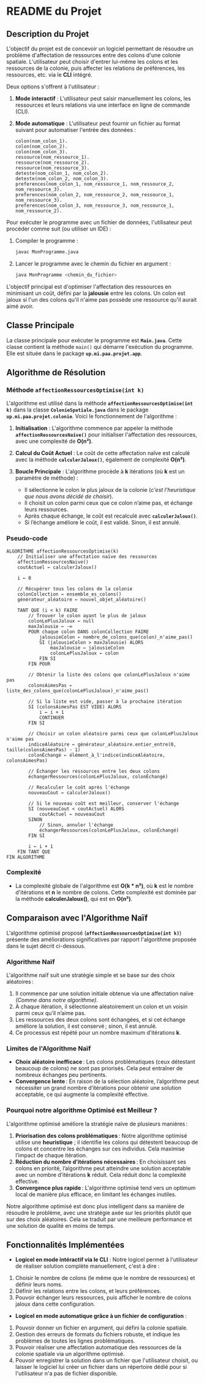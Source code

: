 # README du Projet

## Description du Projet

L'objectif du projet est de concevoir un logiciel permettant de résoudre un problème d'affectation de ressources entre des colons d'une colonie spatiale. L'utilisateur peut choisir d'entrer lui-même les colons et les ressources de la colonie, puis affecter les relations de préférences, les ressources, etc. via le **CLI** intégré.

Deux options s'offrent à l'utilisateur :
1. **Mode interactif** : L'utilisateur peut saisir manuellement les colons, les ressources et leurs relations via une interface en ligne de commande (CLI).
2. **Mode automatique** : L'utilisateur peut fournir un fichier au format suivant pour automatiser l'entrée des données :

    ```text
    colon(nom_colon_1).
    colon(nom_colon_2).
    colon(nom_colon_3).
    ressource(nom_ressource_1).
    ressource(nom_ressource_2).
    ressource(nom_ressource_3).
    deteste(nom_colon_1, nom_colon_2).
    deteste(nom_colon_2, nom_colon_3).
    preferences(nom_colon_1, nom_ressource_1, nom_ressource_2, nom_ressource_3).
    preferences(nom_colon_2, nom_ressource_2, nom_ressource_1, nom_ressource_3).
    preferences(nom_colon_3, nom_ressource_3, nom_ressource_1, nom_ressource_2).
    ```

  Pour exécuter le programme avec un fichier de données, l'utilisateur peut procéder comme suit (ou utiliser un IDE) :

  1. Compiler le programme :
     ```bash
     javac MonProgramme.java
     ```

  2. Lancer le programme avec le chemin du fichier en argument :
     ```bash
     java MonProgramme <chemin_du_fichier>
     ```

L'objectif principal est d'optimiser l'affectation des ressources en minimisant un coût, défini par la **jalousie** entre les colons. Un colon est jaloux si l'un des colons qu'il n'aime pas possède une ressource qu'il aurait aimé avoir.

## Classe Principale

La classe principale pour exécuter le programme est **`Main.java`**. Cette classe contient la méthode `main()` qui démarre l'exécution du programme. Elle est située dans le package **`up.mi.paa.projet.app`**.

## Algorithme de Résolution

### Méthode `affectionRessourcesOptimise(int k)`

L'algorithme est utilisé dans la méthode **`affectionRessourcesOptimise(int k)`** dans la classe **`ColonieSpatiale.java`** dans le package **`up.mi.paa.projet.colonie`**. Voici le fonctionnement de l'algorithme :

1. **Initialisation** : L'algorithme commence par appeler la méthode **`affectionRessourcesNaive()`** pour initialiser l'affectation des ressources, avec une complexité de **O(n²)**.

2. **Calcul du Coût Actuel** : Le coût de cette affectation naîve est calculé avec la méthode **`calculerJaloux()`**, également de complexité **O(n²)**.

3. **Boucle Principale** : L'algorithme procède à **k** itérations (où **k** est un paramètre de méthode) :
    - Il sélectionne le colon le plus jaloux de la colonie (*c'est l'heuristique que nous avons décidé de choisir*).
    - Il choisit un colon parmi ceux que ce colon n’aime pas, et échange leurs ressources.
    - Après chaque échange, le coût est recalculé avec **`calculerJaloux()`**.
    - Si l’échange améliore le coût, il est validé. Sinon, il est annulé.


### Pseudo-code

```pseudo
ALGORITHME affectionRessourcesOptimise(k)
    // Initialiser une affectation naïve des ressources
    affectionRessourcesNaive()
    coutActuel ← calculerJaloux()

    i ← 0

    // Récupérer tous les colons de la colonie
    colonCollection ← ensemble_es_colons()
    générateur_aléatoire ← nouvel_objet_aléatoire()

    TANT QUE (i < k) FAIRE
        // Trouver le colon ayant le plus de jaloux
        colonLePlusJaloux ← null
        maxJalousie ← -∞
        POUR chaque colon DANS colonCollection FAIRE
            jalousieColon ← nombre_de_colons_que(colon)_n'aime_pas()
            SI (jalousieColon > maxJalousie) ALORS
                maxJalousie ← jalousieColon
                colonLePlusJaloux ← colon
            FIN SI
        FIN POUR

        // Obtenir la liste des colons que colonLePlusJaloux n'aime pas
        colonsAimesPas ← liste_des_colons_que(colonLePlusJaloux)_n'aime_pas()

        // Si la liste est vide, passer à la prochaine itération
        SI (colonsAimesPas EST VIDE) ALORS
            i ← i + 1
            CONTINUER
        FIN SI

        // Choisir un colon aléatoire parmi ceux que colonLePlusJaloux n'aime pas
        indiceAléatoire ← générateur_aléatoire.entier_entre(0, taille(colonsAimesPas) - 1)
        colonÉchangé ← élément_à_l'indice(indiceAléatoire, colonsAimesPas)

        // Échanger les ressources entre les deux colons
        échangerRessources(colonLePlusJaloux, colonÉchangé)

        // Recalculer le coût après l'échange
        nouveauCout ← calculerJaloux()

        // Si le nouveau coût est meilleur, conserver l'échange
        SI (nouveauCout < coutActuel) ALORS
            coutActuel ← nouveauCout
        SINON
            // Sinon, annuler l'échange
            échangerRessources(colonLePlusJaloux, colonÉchangé)
        FIN SI

        i ← i + 1
    FIN TANT QUE
FIN ALGORITHME
```

### Complexité

- La complexité globale de l'algorithme est **O(k * n²)**, où **k** est le nombre d'itérations et **n** le nombre de colons. Cette complexité est dominée par la méthode **calculerJaloux()**, qui est en **O(n²)**.


## Comparaison avec l'Algorithme Naïf

L'algorithme optimisé proposé (**`affectionRessourcesOptimise(int k)`**) présente des améliorations significatives par rapport l'algorithme proposée dans le sujet décrit ci-dessous.

### Algorithme Naïf
L'algorithme naïf suit une stratégie simple et se base sur des choix aléatoires :
1. Il commence par une solution initiale obtenue via une affectation naïve *(Comme dans notre algorithme)*.
2. À chaque itération, il sélectionne aléatoirement un colon et un voisin parmi ceux qu’il n’aime pas.
3. Les ressources des deux colons sont échangées, et si cet échange améliore la solution, il est conservé ; sinon, il est annulé.
4. Ce processus est répété pour un nombre maximum d’itérations **k**.

### Limites de l'Algorithme Naïf
- **Choix aléatoire inefficace** : Les colons problématiques (ceux détestant beaucoup de colons) ne sont pas priorisés. Cela peut entraîner de nombreux échanges peu pertinents.
- **Convergence lente** : En raison de la sélection aléatoire, l’algorithme peut nécessiter un grand nombre d’itérations pour obtenir une solution acceptable, ce qui augmente la complexité effective.

### Pourquoi notre algorithme Optimisé est Meilleur ?
L'algorithme optimisé améliore la stratégie naïve de plusieurs manières :
1. **Priorisation des colons problématiques** : Notre algorithme optimisé utilise une **heuristique** ; il identifie les colons qui détestent beaucoup de colons et concentre les échanges sur ces individus. Cela maximise l’impact de chaque itération.
2. **Réduction du nombre d’itérations nécessaires** : En choisissant ses colons en priorité, l’algorithme peut atteindre une solution acceptable avec un nombre d’itérations **k** réduit. Cela réduit donc la complexité effective.
3. **Convergence plus rapide** : L'algorithme optimisé tend vers un optimum local de manière plus efficace, en limitant les échanges inutiles.

Notre algorithme optimisé est donc plus intelligent dans sa manière de résoudre le problème, avec une stratégie axée sur les priorités plutôt que sur des choix aléatoires. Cela se traduit par une meilleure performance et une solution de qualité en moins de temps.


## Fonctionnalités Implémentées

- **Logicel en mode intéractif via le CLI** : Notre logicel permet à l'utilisateur de réaliser solution complète manuellement, c'est à dire :
1. Choisir le nombre de colons (le même que le nombre de ressources) et définir leurs noms.
2. Définir les relations entre les colons, et leurs préférences.
3. Pouvoir échanger leurs ressources, puis afficher le nombre de colons jaloux dans cette configuration.


- **Logicel en mode automatique grâce à un fichier de configuration** :

1. Pouvoir donner un fichier en argument, qui défini la colonie spatiale.
2. Gestion des erreurs de formats du fichiers robuste, et indique les problèmes de toutes les lignes problématiques.
3. Pouvoir réaliser une affectation automatique des ressources de la colonie spatiale via un algorithme optimisé.
4. Pouvoir enregistrer la solution dans un fichier que l'utilisateur choisit, ou laisser le logiciel lui créer un fichier dans un répertoire dédié pour si l'utilisateur n'a pas de fichier disponible.



